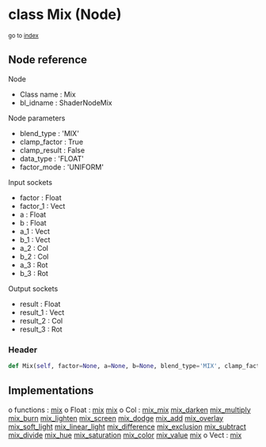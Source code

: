 # class Mix (Node)

<sub>go to [index](/docs/index.md)</sub>

## Node reference

Node
 - Class name : Mix
 - bl_idname : ShaderNodeMix

Node parameters
 - blend_type : 'MIX'
 - clamp_factor : True
 - clamp_result : False
 - data_type : 'FLOAT'
 - factor_mode : 'UNIFORM'

Input sockets
 - factor : Float
 - factor_1 : Vect
 - a : Float
 - b : Float
 - a_1 : Vect
 - b_1 : Vect
 - a_2 : Col
 - b_2 : Col
 - a_3 : Rot
 - b_3 : Rot

Output sockets
 - result : Float
 - result_1 : Vect
 - result_2 : Col
 - result_3 : Rot

### Header

``` python
def Mix(self, factor=None, a=None, b=None, blend_type='MIX', clamp_factor=True, clamp_result=False, data_type='FLOAT', factor_mode='UNIFORM', node_label=None, node_color=None):
```

## Implementations

o functions : [mix](/docs/Shader_classes/mix.md)
o Float : [mix](/docs/Shader_classes/Float.md#mix) [mix](/docs/Shader_classes/Float.md#mix) 
o Col : [mix_mix](/docs/Shader_classes/Col.md#mix_mix) [mix_darken](/docs/Shader_classes/Col.md#mix_darken) [mix_multiply](/docs/Shader_classes/Col.md#mix_multiply) [mix_burn](/docs/Shader_classes/Col.md#mix_burn) [mix_lighten](/docs/Shader_classes/Col.md#mix_lighten) [mix_screen](/docs/Shader_classes/Col.md#mix_screen) [mix_dodge](/docs/Shader_classes/Col.md#mix_dodge) [mix_add](/docs/Shader_classes/Col.md#mix_add) [mix_overlay](/docs/Shader_classes/Col.md#mix_overlay) [mix_soft_light](/docs/Shader_classes/Col.md#mix_soft_light) [mix_linear_light](/docs/Shader_classes/Col.md#mix_linear_light) [mix_difference](/docs/Shader_classes/Col.md#mix_difference) [mix_exclusion](/docs/Shader_classes/Col.md#mix_exclusion) [mix_subtract](/docs/Shader_classes/Col.md#mix_subtract) [mix_divide](/docs/Shader_classes/Col.md#mix_divide) [mix_hue](/docs/Shader_classes/Col.md#mix_hue) [mix_saturation](/docs/Shader_classes/Col.md#mix_saturation) [mix_color](/docs/Shader_classes/Col.md#mix_color) [mix_value](/docs/Shader_classes/Col.md#mix_value) [mix](/docs/Shader_classes/Col.md#mix) 
o Vect : [mix](/docs/Shader_classes/Vect.md#mix) 

